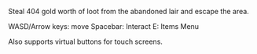 Steal 404 gold worth of loot from the abandoned lair and escape the area.

WASD/Arrow keys: move
Spacebar: Interact
E: Items Menu

Also supports virtual buttons for touch screens.